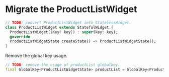 # Migrate the ProductListWidget

```dart
// TODO: convert ProductListWidget into StatelessWidget.
class ProductListWidget extends StatefulWidget {
  ProductListWidget({Key? key}) : super(key: key);
  @override
  ProductListWidgetState createState() => ProductListWidgetState();
}
```

Remove the global key usage.

```dart
// TODO: remove the usage of productList globalkey.
final GlobalKey<ProductListWidgetState> productList = GlobalKey<ProductListWidgetState>();
```